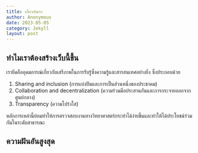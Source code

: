 ```yaml
---
title: เกี่ยวกับเรา
author: Anonymous
date: 2023-05-05
category: Jekyll
layout: post
---
```


## ทำไมเราต้องสร้างเว็บนี้ขึ้น
เรายึดถืออุดมการณ์เกี่ยวกับเสรีภาพในการรับรู้ซึ่งความรู้และสารสนเทศอย่างยิ่ง ซึ่งประกอบด้วย
1. Sharing and inclusion (การแบ่งปันและการเป็นส่วนหนึ่งของประชาคม)
2. Collaboration and decentralization (ความร่วมมือประสานกันและการกระจายออกจากศูนย์กลาง)
3. Transparency (ความโปร่งใส)

หลักการเหล่านี้ย่อมทำให้การตรวจสอบงานทางวิทยาศาสตร์กระทำได้ง่ายขึ้นและทำให้ได้ประโยชน์ร่วมกันในระดับสาธารณะ

## ความฝันอันสูงสุด